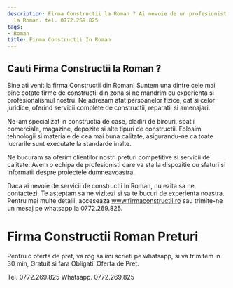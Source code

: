 ```yaml
---
description: Firma Constructii la Roman ? Ai nevoie de un profesionist in Firma Constructii
  la Roman. tel. 0772.269.825
tags:
- Roman
title: Firma Constructii In Roman
---
```



## Cauti Firma Constructii la Roman ?

Bine ati venit la firma Constructii din Roman! Suntem una dintre cele mai bine cotate firme de constructii din zona si ne mandrim cu experienta si profesionalismul nostru. Ne adresam atat persoanelor fizice, cat si celor juridice, oferind servicii complete de constructii, reparatii si amenajari.

Ne-am specializat in constructia de case, cladiri de birouri, spatii comerciale, magazine, depozite si alte tipuri de constructii. Folosim tehnologii si materiale de cea mai buna calitate, asigurandu-ne ca toate lucrarile sunt executate la standarde inalte.

Ne bucuram sa oferim clientilor nostri preturi competitive si servicii de calitate. Avem o echipa de profesionisti care va sta la dispozitie cu sfaturi si informatii despre proiectele dumneavoastra.

Daca ai nevoie de servicii de constructii in Roman, nu ezita sa ne contactezi. Te asteptam sa ne vizitezi si sa te bucuri de experienta noastra. Pentru mai multe detalii, acceseaza <a href="www.firmaconstructii.ro" target="_blank">www.firmaconstructii.ro</a> sau trimite-ne un mesaj pe whatsapp la 0772.269.825.

# Firma Constructii Roman Preturi
Pentru o oferta de pret, va rog sa imi scrieti pe whatsapp, si va trimitem in 30 min, Gratuit si fara Obligatii Oferta de Pret.

Tel. 0772.269.825
Whatsapp. 0772.269.825